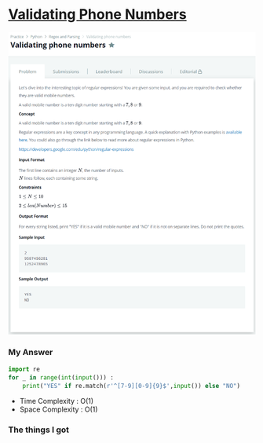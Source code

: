 # [Validating Phone Numbers](https://www.hackerrank.com/challenges/validating-the-phone-number/problem)

![image](Problem.png)



### My Answer

```python
import re
for _ in range(int(input())) : 
    print("YES" if re.match(r'^[7-9][0-9]{9}$',input()) else "NO")
```

* Time Complexity : O(1)
* Space Complexity : O(1)



### The things I got
